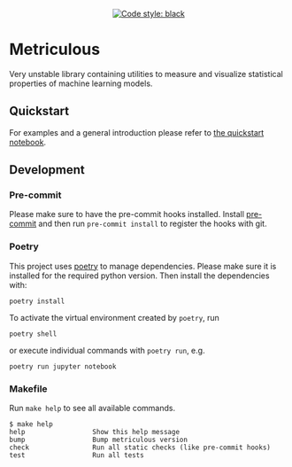 <p align="center">
<a href="https://github.com/ambv/black"><img alt="Code style: black" src="https://img.shields.io/badge/code%20style-black-000000.svg"></a>
</p>

# Metriculous
Very unstable library containing utilities to measure and visualize statistical properties of machine learning models.

## Quickstart
For examples and a general introduction please refer to 
[the quickstart notebook](notebooks/classification/quickstart.ipynb).

## Development

### Pre-commit
Please make sure to have the pre-commit hooks installed.
Install [pre-commit](https://pre-commit.com/) and then run `pre-commit install` to register the hooks with git.

### Poetry
This project uses [poetry](https://poetry.eustace.io/) to manage
dependencies. Please make sure it is installed for the required python
version. Then install the dependencies with:

```
poetry install
```

To activate the virtual environment created by `poetry`, run

```
poetry shell
```

or execute individual commands with `poetry run`, e.g.

```
poetry run jupyter notebook
```

### Makefile
Run `make help` to see all available commands.

<!-- START makefile-doc -->
```
$ make help 
help                 Show this help message
bump                 Bump metriculous version
check                Run all static checks (like pre-commit hooks)
test                 Run all tests 
```
<!-- END makefile-doc -->
